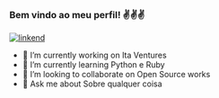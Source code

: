 ### Bem vindo ao meu perfil! ✌️✌️✌️ 


[![linkend](https://img.shields.io/badge/LinkedIn-0077B5?style=for-the-badge&logo=linkedin&logoColor=white)](https://www.linkedin.com/in/heitor90henrique/)




- 🔭 I’m currently working on Ita Ventures 
- 🌱 I’m currently learning Python e Ruby
- 👯 I’m looking to collaborate on Open Source works
- 💬 Ask me about Sobre qualquer coisa
